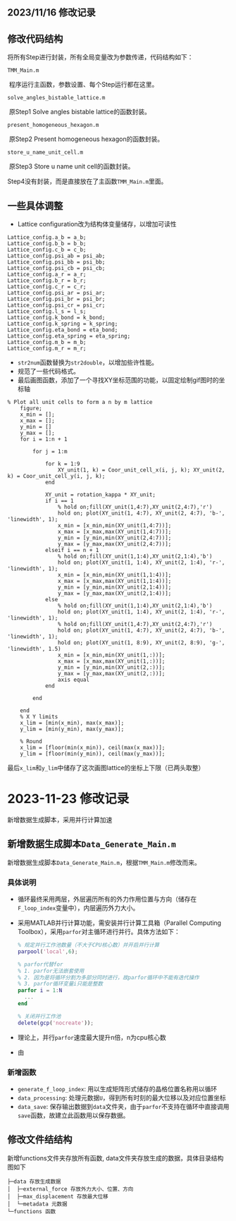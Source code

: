 ## 2023/11/16 修改记录

## 修改代码结构

将所有Step进行封装，所有全局变量改为参数传递，代码结构如下：

`TMM_Main.m`

​	程序运行主函数，参数设置、每个Step运行都在这里。

`solve_angles_bistable_lattice.m`

​	原Step1 Solve angles bistable lattice的函数封装。

`present_homogeneous_hexagon.m`

​	原Step2 Present homogeneous hexagon的函数封装。

`store_u_name_unit_cell.m`

​	原Step3 Store u name unit cell的函数封装。

Step4没有封装，而是直接放在了主函数`TMM_Main.m`里面。

## 一些具体调整

+ Lattice configuration改为结构体变量储存，以增加可读性

```
Lattice_config.a_b = a_b;  
Lattice_config.b_b = b_b;
Lattice_config.c_b = c_b;
Lattice_config.psi_ab = psi_ab;
Lattice_config.psi_bb = psi_bb;
Lattice_config.psi_cb = psi_cb;
Lattice_config.a_r = a_r;
Lattice_config.b_r = b_r;
Lattice_config.c_r = c_r;
Lattice_config.psi_ar = psi_ar;
Lattice_config.psi_br = psi_br;
Lattice_config.psi_cr = psi_cr;
Lattice_config.l_s = l_s;
Lattice_config.k_bond = k_bond;
Lattice_config.k_spring = k_spring;
Lattice_config.eta_bond = eta_bond;
Lattice_config.eta_spring = eta_spring;
Lattice_config.m_b = m_b;
Lattice_config.m_r = m_r;
```

+ `str2num`函数替换为`str2double`，以增加些许性能。
+ 规范了一些代码格式。
+ 最后画图函数，添加了一个寻找XY坐标范围的功能，以固定绘制gif图时的坐标轴

```
% Plot all unit cells to form a n by m lattice
    figure;
    x_min = [];
    x_max = [];
    y_min = []
    y_max = [];
    for i = 1:n + 1

        for j = 1:m

            for k = 1:9
                XY_unit(1, k) = Coor_unit_cell_x(i, j, k); XY_unit(2, k) = Coor_unit_cell_y(i, j, k);
            end

            XY_unit = rotation_kappa * XY_unit;
            if i == 1
                % hold on;fill(XY_unit(1,4:7),XY_unit(2,4:7),'r')
                hold on; plot(XY_unit(1, 4:7), XY_unit(2, 4:7), 'b-', 'linewidth', 1);
                x_min = [x_min,min(XY_unit(1,4:7))];
                x_max = [x_max,max(XY_unit(1,4:7))];
                y_min = [y_min,min(XY_unit(2,4:7))];
                y_max = [y_max,max(XY_unit(2,4:7))];
            elseif i == n + 1
                % hold on;fill(XY_unit(1,1:4),XY_unit(2,1:4),'b')
                hold on; plot(XY_unit(1, 1:4), XY_unit(2, 1:4), 'r-', 'linewidth', 1);
                x_min = [x_min,min(XY_unit(1,1:4))];
                x_max = [x_max,max(XY_unit(1,1:4))];
                y_min = [y_min,min(XY_unit(2,1:4))];
                y_max = [y_max,max(XY_unit(2,1:4))];
            else
                % hold on;fill(XY_unit(1,1:4),XY_unit(2,1:4),'b')
                hold on; plot(XY_unit(1, 1:4), XY_unit(2, 1:4), 'r-', 'linewidth', 1);
                % hold on;fill(XY_unit(1,4:7),XY_unit(2,4:7),'r')
                hold on; plot(XY_unit(1, 4:7), XY_unit(2, 4:7), 'b-', 'linewidth', 1);
                hold on; plot(XY_unit(1, 8:9), XY_unit(2, 8:9), 'g-', 'linewidth', 1.5)
                x_min = [x_min,min(XY_unit(1,:))];
                x_max = [x_max,max(XY_unit(1,:))];
                y_min = [y_min,min(XY_unit(2,:))];
                y_max = [y_max,max(XY_unit(2,:))];
                axis equal
            end

        end

    end
    % X Y limits
    x_lim = [min(x_min), max(x_max)];
    y_lim = [min(y_min), max(y_max)];

    % Round
    x_lim = [floor(min(x_min)), ceil(max(x_max))];
    y_lim = [floor(min(y_min)), ceil(max(y_max))];

```

最后`x_lim`和`y_lim`中储存了这次画图lattice的坐标上下限（已两头取整）

# 2023-11-23 修改记录

新增数据生成脚本，采用并行计算加速

## 新增数据生成脚本`Data_Generate_Main.m`

新增数据生成脚本`Data_Generate_Main.m`，根据`TMM_Main.m`修改而来。

### 具体说明

+ 循环最终采用两层，外层遍历所有的外力作用位置与方向（储存在`F_loop_index`变量中），内层遍历外力大小。

+ 采用MATLAB并行计算功能，需安装并行计算工具箱（Parallel Computing Toolbox），采用`parfor`对主循环进行并行。具体方法如下：

  ```matlab
  % 规定并行工作池数量（不大于CPU核心数）并开启并行计算
  parpool('local',6);
  
  % parfor代替for
  % 1. parfor无法嵌套使用
  % 2. 因为是将循环分割为多部分同时进行，故parfor循环中不能有迭代操作
  % 3. parfor循环变量i只能是整数
  parfor i = 1:N 
  	...
  end
  
  % 关闭并行工作池
  delete(gcp('nocreate'));
  ```

+ 理论上，并行`parfor`速度最大提升n倍，n为cpu核心数
+ 由

### 新增函数

+ `generate_f_loop_index`: 用以生成矩阵形式储存的晶格位置名称用以循环
+ `data_processing`: 处理元数据`U`，得到所有时刻的最大位移以及对应位置坐标
+ `data_save`: 保存输出数据到`data`文件夹，由于`parfor`不支持在循环中直接调用`save`函数，故建立此函数用以保存数据。

## 修改文件结结构

新增functions文件夹存放所有函数, data文件夹存放生成的数据，具体目录结构图如下

```
├─data 存放生成数据
│  ├─external_force	存放外力大小、位置、方向
│  ├─max_displacement 存放最大位移
│  └─metadata 元数据
└─functions 函数
```





